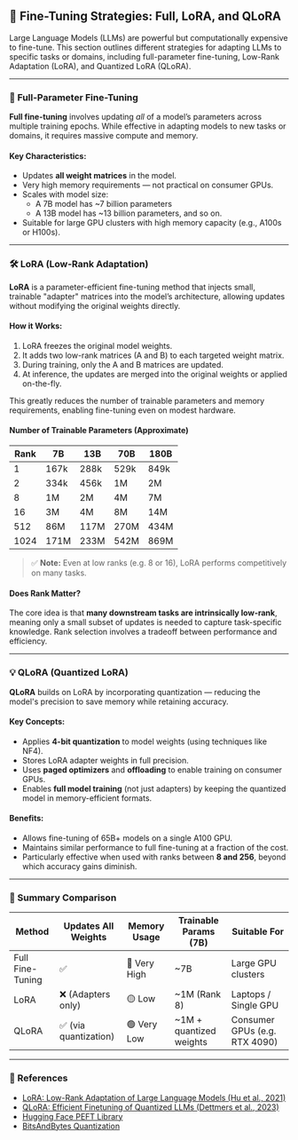 ## 🔧 Fine-Tuning Strategies: Full, LoRA, and QLoRA

Large Language Models (LLMs) are powerful but computationally expensive to fine-tune. This section outlines different strategies for adapting LLMs to specific tasks or domains, including full-parameter fine-tuning, Low-Rank Adaptation (LoRA), and Quantized LoRA (QLoRA).

---

### 🧠 Full-Parameter Fine-Tuning

**Full fine-tuning** involves updating *all* of a model’s parameters across multiple training epochs. While effective in adapting models to new tasks or domains, it requires massive compute and memory.

#### Key Characteristics:
- Updates **all weight matrices** in the model.
- Very high memory requirements — not practical on consumer GPUs.
- Scales with model size:  
  - A 7B model has ~7 billion parameters  
  - A 13B model has ~13 billion parameters, and so on.
- Suitable for large GPU clusters with high memory capacity (e.g., A100s or H100s).

---

### 🛠️ LoRA (Low-Rank Adaptation)

**LoRA** is a parameter-efficient fine-tuning method that injects small, trainable "adapter" matrices into the model’s architecture, allowing updates without modifying the original weights directly.

#### How it Works:
1. LoRA freezes the original model weights.
2. It adds two low-rank matrices (A and B) to each targeted weight matrix.
3. During training, only the A and B matrices are updated.
4. At inference, the updates are merged into the original weights or applied on-the-fly.

This greatly reduces the number of trainable parameters and memory requirements, enabling fine-tuning even on modest hardware.

#### Number of Trainable Parameters (Approximate)

| Rank | 7B     | 13B    | 70B    | 180B   |
|------|--------|--------|--------|--------|
| 1    | 167k   | 288k   | 529k   | 849k   |
| 2    | 334k   | 456k   | 1M     | 2M     |
| 8    | 1M     | 2M     | 4M     | 7M     |
| 16   | 3M     | 4M     | 8M     | 14M    |
| 512  | 86M    | 117M   | 270M   | 434M   |
| 1024 | 171M   | 233M   | 542M   | 869M   |

> ✅ **Note:** Even at low ranks (e.g. 8 or 16), LoRA performs competitively on many tasks.

#### Does Rank Matter?

The core idea is that **many downstream tasks are intrinsically low-rank**, meaning only a small subset of updates is needed to capture task-specific knowledge. Rank selection involves a tradeoff between performance and efficiency.

---

### 💡 QLoRA (Quantized LoRA)

**QLoRA** builds on LoRA by incorporating quantization — reducing the model's precision to save memory while retaining accuracy.

#### Key Concepts:
- Applies **4-bit quantization** to model weights (using techniques like NF4).
- Stores LoRA adapter weights in full precision.
- Uses **paged optimizers** and **offloading** to enable training on consumer GPUs.
- Enables **full model training** (not just adapters) by keeping the quantized model in memory-efficient formats.

#### Benefits:
- Allows fine-tuning of 65B+ models on a single A100 GPU.
- Maintains similar performance to full fine-tuning at a fraction of the cost.
- Particularly effective when used with ranks between **8 and 256**, beyond which accuracy gains diminish.

---

### 🧪 Summary Comparison

| Method             | Updates All Weights | Memory Usage | Trainable Params (7B) | Suitable For               |
|--------------------|---------------------|---------------|------------------------|----------------------------|
| Full Fine-Tuning   | ✅                  | 🔴 Very High  | ~7B                    | Large GPU clusters         |
| LoRA               | ❌ (Adapters only)  | 🟡 Low         | ~1M (Rank 8)           | Laptops / Single GPU       |
| QLoRA              | ✅ (via quantization) | 🟢 Very Low  | ~1M + quantized weights| Consumer GPUs (e.g. RTX 4090) |

---

### 🔗 References

- [LoRA: Low-Rank Adaptation of Large Language Models (Hu et al., 2021)](https://arxiv.org/abs/2106.09685)
- [QLoRA: Efficient Finetuning of Quantized LLMs (Dettmers et al., 2023)](https://arxiv.org/abs/2305.14314)
- [Hugging Face PEFT Library](https://github.com/huggingface/peft)
- [BitsAndBytes Quantization](https://github.com/TimDettmers/bitsandbytes)


  
